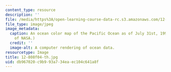 ```yaml
---
content_type: resource
description: ''
file: /media/https%3A/open-learning-course-data-rc.s3.amazonaws.com/12-808-introduction-to-observational-physical-oceanography-fall-2004/db967020c9b993a734eaec104c641a8f_12-808f04-th.jpg
file_type: image/jpeg
image_metadata:
  caption: An ocean color map of the Pacific Ocean as of July 31st, 1993. (Image courtesy
    of NASA.)
  credit: ''
  image-alt: A computer rendering of ocean data.
resourcetype: Image
title: 12-808f04-th.jpg
uid: db967020-c9b9-93a7-34ea-ec104c641a8f
---
```

